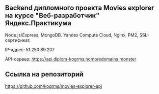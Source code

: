 ## Backend дипломного проекта Movies explorer на курсе "Веб-разработчик" Яндекс.Практикума
Node.js/Express, MongoDB. Yandex Compute Cloud, Nginx, PM2, SSL-сертификат.

IP-адрес: 51.250.89.207

API-сервер: https://api.diplom-kogrms.nomoredomains.monster

## Ссылка на репозиторий
https://github.com/kogrms/movies-explorer-api
